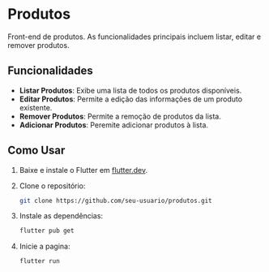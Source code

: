 # Produtos

Front-end de produtos. As funcionalidades principais incluem listar, editar e remover produtos.

## Funcionalidades

- **Listar Produtos**: Exibe uma lista de todos os produtos disponíveis.
- **Editar Produtos**: Permite a edição das informações de um produto existente.
- **Remover Produtos**: Permite a remoção de produtos da lista.
- **Adicionar Produtos**: Peremite adicionar produtos à lista.

## Como Usar

1. Baixe e instale o Flutter em [flutter.dev](https://flutter.dev/docs/get-started/install).

2. Clone o repositório:
    ```bash
    git clone https://github.com/seu-usuario/produtos.git
    ```
3. Instale as dependências:
    ```bash
    flutter pub get
    ```

4. Inicie a pagina:
    ```bash
    flutter run
    ```

